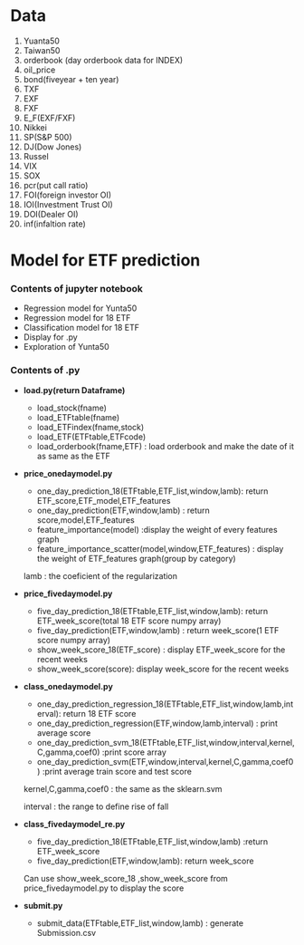 # Data 
1. Yuanta50
2. Taiwan50
3. orderbook (day orderbook data for INDEX)
5. oil_price
6. bond(fiveyear + ten year)
7. TXF
8. EXF
9. FXF
10. E_F(EXF/FXF)
11. Nikkei
12. SP(S&P 500)
13. DJ(Dow Jones)
14. Russel
15. VIX
16. SOX
17. pcr(put call ratio)
18. FOI(foreign investor OI)
19. IOI(Investment Trust OI)
20. DOI(Dealer OI) 
21. inf(infaltion rate)
# Model for ETF prediction
### Contents of jupyter notebook
 - Regression model for Yunta50   
 - Regression model for 18 ETF
 - Classification model for 18 ETF
 - Display for .py
 - Exploration of Yunta50
### Contents of .py 
- **load.py(return Dataframe)**
	* load_stock(fname)
	* load_ETFtable(fname)
	* load_ETFindex(fname,stock)
	* load_ETF(ETFtable,ETFcode)
	* load_orderbook(fname,ETF) : load orderbook and make the date of it as same as the ETF
 
- **price_onedaymodel.py**
	* one_day_prediction_18(ETFtable,ETF_list,window,lamb): return ETF_score,ETF_model,ETF_features
	* one_day_prediction(ETF,window,lamb) : return score,model,ETF_features
	* feature_importance(model) :display the weight of every features graph
	* feature_importance_scatter(model,window,ETF_features) : display the weight of ETF_features graph(group by category)

     lamb : the coeficient of the regularization

 
- **price_fivedaymodel.py**
	* five_day_prediction_18(ETFtable,ETF_list,window,lamb): return ETF_week_score(total 18 ETF score numpy array)
	* five_day_prediction(ETF,window,lamb) : return week_score(1 ETF score numpy array)
	* show_week_score_18(ETF_score) : display ETF_week_score for the recent weeks
	* show_week_score(score): display week_score for the recent weeks


- **class_onedaymodel.py**
	* one_day_prediction_regression_18(ETFtable,ETF_list,window,lamb,interval): return 18 ETF score
	* one_day_prediction_regression(ETF,window,lamb,interval) : print average score
	* one_day_prediction_svm_18(ETFtable,ETF_list,window,interval,kernel,C,gamma,coef0) :print score array
	* one_day_prediction_svm(ETF,window,interval,kernel,C,gamma,coef0) :print average train score and test score
	
	kernel,C,gamma,coef0 : the same as the sklearn.svm
	
	interval : the range to define rise of fall


 
- **class_fivedaymodel_re.py**
	* five_day_prediction_18(ETFtable,ETF_list,window,lamb) :return ETF_week_score
	* five_day_prediction(ETF,window,lamb): return week_score

     Can use show_week_score_18 ,show_week_score from price_fivedaymodel.py to display the score  

 
- **submit.py**
	* submit_data(ETFtable,ETF_list,window,lamb) : generate Submission.csv

